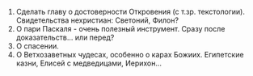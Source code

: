 1. Сделать главу о достоверности Откровения (с т.зр. текстологии). Свидетельства нехристиан: Светоний, Филон? 
2. О пари Паскаля - очень полезный инструмент. Сразу после доказательств... или перед?
3. О спасении.
4. О Ветхозаветных чудесах, особенно о карах Божиих. Египетские казни, Елисей с медведицами, Иерихон...
